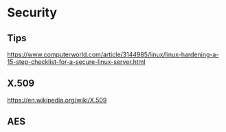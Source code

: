 # Security

## Tips
https://www.computerworld.com/article/3144985/linux/linux-hardening-a-15-step-checklist-for-a-secure-linux-server.html

## X.509
https://en.wikipedia.org/wiki/X.509

## AES
